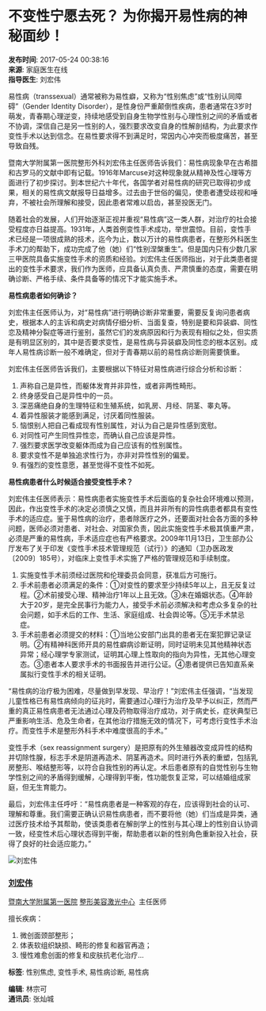 # 不变性宁愿去死？ 为你揭开易性病的神秘面纱！

**发布时间**: 2017-05-24 00:38:16  
**来源**: 家庭医生在线  
**指导医生**: 刘宏伟  

易性病（transsexual）通常被称为易性癖，又称为“性别焦虑”或“性别认同障碍”（Gender Identity Disorder），是性身份严重颠倒性疾病，患者通常在3岁时萌发，青春期心理逆变，持续地感受到自身生物学性别与心理性别之间的矛盾或者不协调，深信自己是另一性别的人，强烈要求改变自身的性解剖结构，为此要求作变性手术以达到信念。在易性要求得不到满足时，常因内心冲突而极度痛苦，甚至导致自残。

暨南大学附属第一医院整形外科刘宏伟主任医师告诉我们：易性病现象早在古希腊和古罗马的文献中即有记载。1916年Marcuse对这种现象就从精神及性心理等方面进行了初步探讨。到本世纪六十年代，各国学者对易性病的研究已取得初步成果，相关的易性病文献报导日益增多。过去由于世俗的偏见，使患者遭受歧视和唾弃，不被社会所理解和接受，因此患者常难以启齿，甚至投医无门。

随着社会的发展，人们开始逐渐正视并重视“易性病”这一类人群，对治疗的社会接受程度亦日益提高。1931年，人类首例变性手术成功，举世震惊。目前，变性手术已经是一项很成熟的技术，迄今为止，数以万计的易性病患者，在整形外科医生手术刀的帮助下，成功完成了他（她）们“性别涅槃重生”。但是国内只有少数几家三甲医院具备实施变性手术的资质和经验。刘宏伟主任医师指出，对于此类患者提出的变性手术要求，我们作为医师，应具备认真负责、严肃慎重的态度，需要在明确诊断、严格手续、条件具备等的情况下才能实施手术。

**易性病患者如何确诊？**

刘宏伟主任医师认为，对“易性病”进行明确诊断非常重要，需要反复询问患者病史，根据本人的主诉和病史对病情仔细分析、当面复查，特别是要和异装癖、同性恋及精神分裂症等进行鉴别，虽然它们的发病原因和行为表现有相似之处，但实质是有明显区别的，其中是否要求变性，是易性病与异装癖及同性恋的根本区别。成年人易性病诊断一般不难确定，但对于青春期以前的易性病诊断则需要慎重。

刘宏伟主任医师告诉我们，主要根据以下特征对易性病进行综合分析和诊断：

1. 声称自己是异性，而躯体发育并非异性，或者非两性畸形。
2. 终身感受自己是异性中的一员。
3. 深恶痛绝自身的生理特征和生殖系统，如乳房、月经、阴茎、睾丸等。
4. 着异性服装才能感到满足，讨厌着同性服装。
5. 恼恨别人把自己看成现有性别属性，对认为自己是异性感到宽慰。
6. 对同性可产生同性异性恋，而确认自己应该是异性。
7. 强烈要求医学改变躯体而成为自己应该有的性别属性。
8. 要求变性不是单独追求性行为，亦非对异性性别的偏爱。
9. 有强烈的变性意愿，甚至觉得不变性不如死。

**易性病患者什么时候适合接受变性手术？**

刘宏伟主任医师表示：易性病患者实施变性手术后面临的复杂社会环境难以预测，因此，作出变性手术的决定必须慎之又慎，而且并非所有的异性病患者都具有变性手术的适应症。鉴于易性病的治疗，患者除医疗之外，还要面对社会各方面的多种问题，医师必须对患者、对社会、对国家负责，因此实施变性手术极其慎重严肃，必须是严重的易性病，手术适应症也有严格要求。2009年11月13日，卫生部办公厅发布了关于印发《变性手术技术管理规范（试行）》的通知（卫办医政发〔2009〕185号），对临床上变性手术实施了严格的管理规范和手续制度。

1. 实施变性手术前须经过医院和伦理委员会同意，获准后方可施行。
2. 手术前患者必须满足的条件：①对变性的要求至少持续5年以上，且无反复过程。②术前接受心理、精神治疗1年以上且无效。③未在婚姻状态。④年龄大于20岁，是完全民事行为能力人，接受手术前必须解决和考虑众多复杂的社会问题，如手术后的工作、生活、家庭组成、社会舆论等。⑤无手术禁忌症。
3. 手术前患者必须提交的材料：①当地公安部门出具的患者无在案犯罪记录证明。②有精神科医师开具的易性癖病诊断证明，同时证明未见其他精神状态异常；经心理学专家测试，证明其心理上性取向的指向为异性，无其他心理变态。③患者本人要求手术的书面报告并进行公证。④患者提供已告知直系亲属拟行变性手术的相关证明。

“易性病的治疗极为困难，尽量做到早发现、早治疗！”刘宏伟主任强调，“当发现儿童性格已有易性病倾向的征兆时，需要通过心理行为治疗及早予以纠正，然而严重的真正易性病患者无法通过心理及药物取得治疗成功，对于病史长，症状典型已严重影响生活、危及生命者，在其他治疗措施无效的情况下，可考虑行变性手术治疗。而变性手术是整形外科手术中难度很高的手术。”

变性手术（sex reassignment surgery）是把原有的外生殖器改变成异性的结构并切除性腺，标志手术是阴道再造术、阴茎再造术。同时进行外表的重塑，包括乳房整形、喉结整形等，以符合自我性别的再认定。术后患者原有的自觉性别与生物学性别之间的矛盾得到缓解，心理得到平衡，性功能恢复正常，可以结婚组成家庭，但无生育能力。

最后，刘宏伟主任呼吁：“易性病患者是一种客观的存在，应该得到社会的认可、理解和尊重。我们需要正确认识易性病患者，而不要将他（她）们当成是异类，通过医疗技术给予其帮助，使该类患者在解剖学上的性别与其心理上的性别自认协调一致，经变性术后心理状态得到平衡，帮助患者以新的性别角色重新投入社会，获得了良好的社会适应能力。”

![刘宏伟](https://img.familydoctor.com.cn/uploadimg/kuweb/2020/07/02/10/c205fe0e73010000ab705908475b0000.jpeg)

### [刘宏伟](https://ysk.familydoctor.com.cn/26741/)

[暨南大学附属第一医院](https://yyk.familydoctor.com.cn/1071/) [整形美容激光中心](https://yyk.familydoctor.com.cn/1071/schedule_47324_1/)  主任医师  

擅长疾病：

1. 微创面颈部整形；
2. 体表软组织缺损、畸形的修复和器官再造；
3. 慢性难愈创面的修复和皮肤抗老化治疗...

**标签**: 性别焦虑, 变性手术, 易性病诊断, 易性病

**编辑**: 林宗可  
**通讯员**: 张灿城
